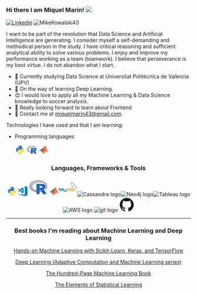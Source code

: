 ### Hi there I am **Miquel Marín**!  <img src="https://raw.githubusercontent.com/MartinHeinz/MartinHeinz/master/wave.gif" width="30px"> 

[![Linkedin](https://img.shields.io/badge/-LinkedIn-blue?style=flat&logo=Linkedin&logoColor=white&link=https://www.linkedin.com/in/miquel-marin-colome/)](https://www.linkedin.com/in/miquel-marin-colome/) 
<img src="https://komarev.com/ghpvc/?username=MikeKowalski43" alt="MikeKowalski43" />

I want to be part of the revolution that Data Science and Artificial Intelligence are generating. I consider myself a self-demanding and methodical person in the study. I have critical reasoning and sufficient analytical ability to solve various problems. I enjoy and improve my performance working as a team (teamwork). I believe that perseverance is my best virtue. I do not abandon what I start.

- 🔭 Currently studying Data Science at Universitat Politècnica de València (UPV)
- 🌱 On the way of learning Deep Learning.
- 😍 I would love to apply all my Machine Learning & Data Science knowledge to soccer analysis.
- 🧠 Really looking forward to learn about Frontend
- 💌 Contact me at [miquelmarin43@gmail.com](mailto:miquelmarin43@gmail.com).


Technologies I have used and that I am learning:

- Programming languages: 
  
  <img src="https://github.com/devicons/devicon/blob/master/icons/python/python-original.svg" alt="Python logo" width="28" height="28"> <img src="https://github.com/devicons/devicon/blob/master/icons/r/r-original.svg" alt="R logo" width="28" height="28"> <img src="https://github.com/devicons/devicon/blob/master/icons/matlab/matlab-original.svg" alt="Matlab logo" width="28" height="28">

<h3 align="center">Languages, Frameworks & Tools</h3>


<p align="center">
<img src="https://github.com/devicons/devicon/blob/master/icons/python/python-original.svg" alt="Python logo" width="28" height="28"><img src="https://raw.githubusercontent.com/github/explore/80688e429a7d4ef2fca1e82350fe8e3517d3494d/topics/visual-studio-code/visual-studio-code.png" alt="VsCode logo" width="28" height="28"> <img src="https://github.com/devicons/devicon/blob/master/icons/r/r-original.svg" alt="R logo" width="50" height="50"> <img src="https://github.com/devicons/devicon/blob/master/icons/matlab/matlab-original.svg" alt="Matlab logo" width="28" height="28"><img src="https://github.com/devicons/devicon/blob/master/icons/mysql/mysql-original-wordmark.svg" alt="mysql logo" width="50" height="50"><img src="https://cdn.worldvectorlogo.com/logos/cassandra.svg" alt="Cassandra logo" width="50" height="40"><img src="https://cdn.worldvectorlogo.com/logos/neo4j.svg" alt="Neo4j logo" width="50" height="40"><img src="https://cdn.worldvectorlogo.com/logos/tableau-software.svg" alt="Tableau logo" width="50" height="42"> <img src="https://cdn.worldvectorlogo.com/logos/amazon-web-services-2.svg" alt="AWS logo" width="50" height="50">   <img src="https://cdn.worldvectorlogo.com/logos/git-icon.svg" alt="git logo" width="40" height="40"> <img src="https://github.com/devicons/devicon/blob/master/icons/github/github-original.svg" alt="github logo" width="40" height="40">
</p>

---

<h3 align="center"> Best books I'm reading about Machine Learning and Deep Learning</h3>

<p align="center">
<a href="https://www.amazon.es/Hands-Machine-Learning-Scikit-Learn-TensorFlow/dp/1492032646" rel="nonfollow"> Hands-on Machine Learning with Scikit-Learn, Keras, and TensorFlow</a></p>
<p align="center"><a href="https://www.amazon.es/Deep-Learning-Ian-Goodfellow/dp/0262035618" rel="nonfollow"> Deep Learning (Adaptive Computation and Machine Learning series)</a></p>
<p align="center"><a href="https://www.amazon.com/gp/product/1999579518/ref=as_li_tl?ie=UTF8&camp=1789&creative=9325&creativeASIN=1999579518&linkCode=as2&tag=themlbook-20&linkId=012a51085af753d857de22e9e5d6ae30" rel="nonfollow">The Hundred-Page Machine Learning Book</a></p>
<p align="center"><a href="https://web.stanford.edu/~hastie/ElemStatLearn/" rel="nonfollow">The Elements of Statistical Learning</a></p>


<!--
**MikeKowalski43/MikeKowalski43** is a ✨ _special_ ✨ repository because its `README.md` (this file) appears on your GitHub profile.

Here are some ideas to get you started:

- 🔭 I’m currently working on ...
- 🌱 I’m currently learning ...
- 👯 I’m looking to collaborate on ...
- 🤔 I’m looking for help with ...
- 💬 Ask me about ...
- 📫 How to reach me: ...
- 😄 Pronouns: ...
- ⚡ Fun fact: ...
-->
